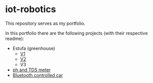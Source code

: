 # iot-robotics
This repository serves as my portfolio. 

In this portfolio there are the following projects (with their respective readme):

- Estufa (greenhouse)
    - [V1](estufa/V1/)
    - [V2](estufa/V2/)
    - V3
- [ph and TDS meter](ph-tds-meter/)
- [Bluetooth controlled car](robo_bluetooth/)
